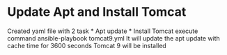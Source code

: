 # Update Apt and Install Tomcat
<number>Created yaml file with 2 task
    * Apt update
    * Install Tomcat
<number>execute command ansible-playbook tomcat9.yml
<number>It will update the apt update with cache time for 3600 seconds
<number>Tomcat 9 will be installed

